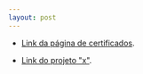 ```yaml
---
layout: post
---
```



- [Link da página de certificados](./another-page.html).





- [Link do projeto "x"](./Main-page/).